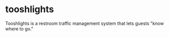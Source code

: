 # tooshlights
Tooshlights is a restroom traffic management system that lets guests "know where to go."
